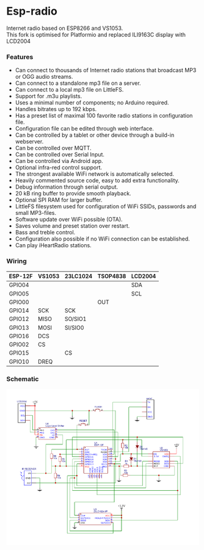# Esp-radio
Internet radio based on ESP8266 and VS1053.  
This fork is optimised for Platformio and replaced ILI9163C display with LCD2004

### Features
- Can connect to thousands of Internet radio stations that broadcast MP3 or OGG audio streams.
- Can connect to a standalone mp3 file on a server.
- Can connect to a local mp3 file on LittleFS.
- Support for .m3u playlists.
- Uses a minimal number of components; no Arduino required.
- Handles bitrates up to 192 kbps.
- Has a preset list of maximal 100 favorite radio stations in configuration file.
- Configuration file can be edited through web interface.
- Can be controlled by a tablet or other device through a build-in webserver.
- Can be controlled over MQTT.
- Can be controlled over Serial Input.
- Can be controlled via Android app.
- Optional infra-red control support.
- The strongest available WiFi network is automatically selected.
- Heavily commented source code, easy to add extra functionality.
- Debug information through serial output.
- 20 kB ring buffer to provide smooth playback.
- Optional SPI RAM for larger buffer.
- LittleFS filesystem used for configuration of WiFi SSIDs, passwords and small MP3-files.
- Software update over WiFi possible (OTA).
- Saves volume and preset station over restart.
- Bass and treble control.
- Configuration also possible if no WiFi connection can be established.
- Can play iHeartRadio stations.


### Wiring

|  ESP-12F  |  VS1053  |  23LC1024  |  TSOP4838  |  LCD2004  |
|-----------|----------|------------|------------|------------
|  GPIO04   |          |            |            |    SDA    |
|  GPIO05   |          |            |            |    SCL    |
|  GPIO00   |          |            |    OUT     |           |
|  GPIO14   |   SCK    |    SCK     |            |           |
|  GPIO12   |   MISO   |  SO/SIO1   |            |           |
|  GPIO13   |   MOSI   |  SI/SIO0   |            |           |
|  GPIO16   |   DCS    |            |            |           |
|  GPIO02   |   CS     |            |            |           |
|  GPIO15   |          |     CS     |            |           |
|  GPIO10   |   DREQ   |            |            |           |


### Schematic
![diagram](./doc/schema.png)
